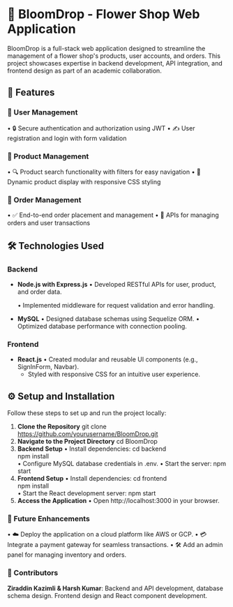 # 🌸 BloomDrop - Flower Shop Web Application

BloomDrop is a full-stack web application designed to streamline the management of a flower shop's products, user accounts, and orders. This project showcases expertise in backend development, API integration, and frontend design as part of an academic collaboration.

## 🚀 Features

### 🌟 User Management
• 🔒 Secure authentication and authorization using JWT
• ✍️ User registration and login with form validation

### 🌺 Product Management
• 🔍 Product search functionality with filters for easy navigation
• 📱 Dynamic product display with responsive CSS styling

### 🛒 Order Management
• ✅ End-to-end order placement and management
• 📡 APIs for managing orders and user transactions

## 🛠️ Technologies Used

### Backend
- **Node.js with Express.js**
  • Developed RESTful APIs for user, product, and order data.
  
  • Implemented middleware for request validation and error handling.
  
- **MySQL**
  • Designed database schemas using Sequelize ORM.
  • Optimized database performance with connection pooling.

### Frontend
- **React.js**
  • Created modular and reusable UI components (e.g., SignInForm, Navbar).
  - Styled with responsive CSS for an intuitive user experience.

## ⚙️ Setup and Installation

Follow these steps to set up and run the project locally:

1. **Clone the Repository**
   git clone https://github.com/yourusername/BloomDrop.git  
2.	**Navigate to the Project Directory**
cd BloomDrop  
3.	**Backend Setup**
• Install dependencies:
cd backend  
npm install  
• Configure MySQL database credentials in .env.
• Start the server:
npm start  
5.	**Frontend Setup**
• Install dependencies:
cd frontend  
npm install  
• Start the React development server:
npm start  
6.	**Access the Application**
• Open http://localhost:3000 in your browser.
 
### 🌱 Future Enhancements
•	☁️ Deploy the application on a cloud platform like AWS or GCP.
•	💳 Integrate a payment gateway for seamless transactions.
•	🛠️ Add an admin panel for managing inventory and orders.
 
### 🤝 Contributors
**Ziraddin Kazimli & Harsh Kumar**: Backend and API development, database schema design. Frontend design and React component development.




